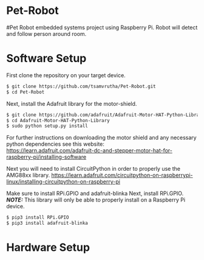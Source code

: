 # Pet-Robot
#Pet Robot embedded systems project using Raspberry Pi. Robot will detect and follow person around room.

# Software Setup 
First clone the repository on your target device. 
```bash
$ git clone https://github.com/tsamvrutha/Pet-Robot.git
$ cd Pet-Robot
```

Next, install the Adafruit library for the motor-shield.
```bash
$ git clone https://github.com/adafruit/Adafruit-Motor-HAT-Python-Library.git
$ cd Adafruit-Motor-HAT-Python-Library
$ sudo python setup.py install
```
For further instructions on downloading the motor shield and any necessary python dependencies see this website:  
https://learn.adafruit.com/adafruit-dc-and-stepper-motor-hat-for-raspberry-pi/installing-software   

Next you will need to install CircuitPython in order to properly use the AMG88xx library.
https://learn.adafruit.com/circuitpython-on-raspberrypi-linux/installing-circuitpython-on-raspberry-pi

Make sure to install RPi.GPIO and adafruit-blinka
Next, install RPi.GPIO. ***NOTE:*** This library will only be able to properly install on a Raspberry Pi device.
```bash
$ pip3 install RPi.GPIO
$ pip3 install adafruit-blinka
```

# Hardware Setup
